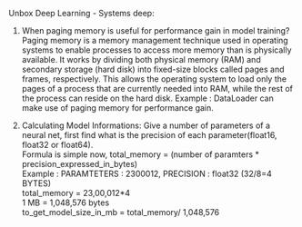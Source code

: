 Unbox Deep Learning - Systems deep:
1) When paging memory is useful for performance gain in model training? <br>
   Paging memory is a memory management technique used in operating systems to enable processes to access more memory than is physically available. It works by dividing both physical memory 
   (RAM) and secondary storage (hard disk) into fixed-size blocks called pages and frames, respectively. This allows the operating system to load only the pages of a process that 
   are currently needed into RAM, while the rest of the process can reside on the hard disk. 
   Example : DataLoader can make use of paging memory for performance gain.


2) Calculating Model Informations:
   Give a number of parameters of a neural net, first find what is the precision of each parameter(float16, float32 or float64).<br />
   Formula is simple now,             total_memory = (number of paramters * precision_expressed_in_bytes) <br />
                                      Example :  PARAMTETERS : 2300012, PRECISION :  float32 (32/8=4 BYTES) <br />
                                      total_memory = 23,00,012*4 <br />
                                      1 MB = 1,048,576 bytes <br />
                                      to_get_model_size_in_mb = total_memory/ 1,048,576 <br />

